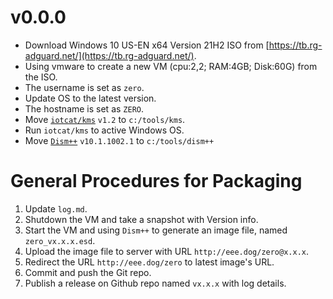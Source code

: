 # v0.0.0
 - Download Windows 10 US-EN x64 Version 21H2 ISO from [https://tb.rg-adguard.net/](https://tb.rg-adguard.net/).
 - Using vmware to create a new VM (cpu:2,2; RAM:4GB; Disk:60G) from the ISO.
 - The username is set as `zero`.
 - Update OS to the latest version.
 - The hostname is set as `ZERO`.
 - Move [`iotcat/kms`](https://github.com/IoTcat/kms) `v1.2` to `c:/tools/kms`.
 - Run `iotcat/kms` to active Windows OS.
 - Move [`Dism++`](https://github.com/Chuyu-Team/Dism-Multi-language) `v10.1.1002.1` to `c:/tools/dism++`

# General Procedures for Packaging
1. Update `log.md`.
2. Shutdown the VM and take a snapshot with Version info.
3. Start the VM and using `Dism++` to generate an image file, named `zero_vx.x.x.esd`.
4. Upload the image file to server with URL `http://eee.dog/zero@x.x.x`.
5. Redirect the URL `http://eee.dog/zero` to latest image's URL.
6. Commit and push the Git repo.
7. Publish a release on Github repo named `vx.x.x` with log details.